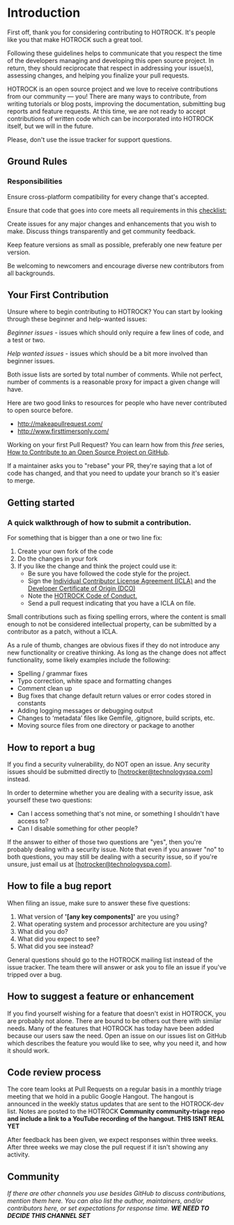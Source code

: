 # Introduction 
 
First off, thank you for considering contributing to HOTROCK. It's people like you that make HOTROCK such a great tool. 
 
Following these guidelines helps to communicate that you respect the time of the developers managing and developing this open source project. In return, they should reciprocate that respect in addressing your issue(s), assessing changes, and helping you finalize your pull requests. 
 
HOTROCK is an open source project and we love to receive contributions from our community — you! There are many ways to contribute, from writing tutorials or blog posts, improving the documentation, submitting bug reports and feature requests. At this time, we are not ready to accept contributions of written code which can be incorporated into HOTROCK itself, but we will in the future. 
 
Please, don't use the issue tracker for support questions.  

## Ground Rules 
 
### Responsibilities 
 
Ensure cross-platform compatibility for every change that's accepted.  
 
Ensure that code that goes into core meets all requirements in this [checklist:](../pull_request_checklist) 
 
Create issues for any major changes and enhancements that you wish to make. Discuss things transparently and get community feedback. 
 
Keep feature versions as small as possible, preferably one new feature per version. 
 
Be welcoming to newcomers and encourage diverse new contributors from all backgrounds.  
 
## Your First Contribution 
 
Unsure where to begin contributing to HOTROCK? You can start by looking through these beginner and help-wanted issues: 
 
*Beginner issues* - issues which should only require a few lines of code, and a test or two. 
 
*Help wanted issues* - issues which should be a bit more involved than beginner issues. 
 
Both issue lists are sorted by total number of comments. While not perfect, number of comments is a reasonable proxy for impact a given change will have. 
 
 
Here are two good links to resources for people who have never contributed to open source before. 
 
+ http://makeapullrequest.com/ 
+ http://www.firsttimersonly.com/ 
 
Working on your first Pull Request? You can learn how from this *free* series, [How to Contribute to an Open Source Project on GitHub](https://egghead.io/series/how-to-contribute-to-an-open-source-project-on-github). 
 
If a maintainer asks you to "rebase" your PR, they're saying that a lot of code has changed, and that you need to update your branch so it's easier to merge. 
 
## Getting started 
 
### A quick walkthrough of how to submit a contribution. 
 

For something that is bigger than a one or two line fix: 
 
1. Create your own fork of the code 
2. Do the changes in your fork 
3. If you like the change and think the project could use it: 
    * Be sure you have followed the code style for the project. 
    * Sign the [Individual Contributor License Agreement (ICLA)](../Individual_Contributor_License_Agreement) and the [Developer Certificate of Origin (DCO)](../Developer_Certificate_of_Origin) 
    * Note the [HOTROCK Code of Conduct.](../Code_of_Conduct) 
    * Send a pull request indicating that you have a ICLA on file. 
 
 
Small contributions such as fixing spelling errors, where the content is small enough to not be considered intellectual property, can be submitted by a contributor as a patch, without a ICLA. 
 
As a rule of thumb, changes are obvious fixes if they do not introduce any new functionality or creative thinking. As long as the change does not affect functionality, some likely examples include the following: 
 
* Spelling / grammar fixes 
* Typo correction, white space and formatting changes 
* Comment clean up 
* Bug fixes that change default return values or error codes stored in constants 
* Adding logging messages or debugging output 
* Changes to ‘metadata’ files like Gemfile, .gitignore, build scripts, etc. 
* Moving source files from one directory or package to another 

## How to report a bug 
 
If you find a security vulnerability, do NOT open an issue. Any security issues should be submitted directly to [hotrocker@technologyspa.com] instead. 
 
In order to determine whether you are dealing with a security issue, ask yourself these two questions: 
 
* Can I access something that's not mine, or something I shouldn't have access to? 
* Can I disable something for other people? 
 
If the answer to either of those two questions are "yes", then you're probably dealing with a security issue. Note that even if you answer "no" to both questions, you may still be dealing with a security issue, so if you're unsure, just email us at [hotrocker@technologyspa.com]. 
 
 
## How to file a bug report 
 
When filing an issue, make sure to answer these five questions: 
 
1. What version of **'[any key components]'** are you using? 
2. What operating system and processor architecture are you using? 
3. What did you do? 
4. What did you expect to see? 
5. What did you see instead? 
 
General questions should go to the HOTROCK mailing list instead of the issue tracker. The team there will answer or ask you to file an issue if you've tripped over a bug. 
 
 
## How to suggest a feature or enhancement 
 
If you find yourself wishing for a feature that doesn't exist in HOTROCK, you are probably not alone. There are bound to be others out there with similar needs. Many of the features that HOTROCK has today have been added because our users saw the need. Open an issue on our issues list on GitHub which describes the feature you would like to see, why you need it, and how it should work. 
 
 
## Code review process 
 
The core team looks at Pull Requests on a regular basis in a monthly triage meeting that we hold in a public Google Hangout. The hangout is announced in the weekly status updates that are sent to the HOTROCK-dev list. Notes are posted to the HOTROCK **Community community-triage repo and include a link to a YouTube recording of the hangout. THIS ISNT REAL YET**
 
After feedback has been given, we expect responses within three weeks. After three weeks we may close the pull request if it isn't showing any activity. 
 
## Community 
_If there are other channels you use besides GitHub to discuss contributions, mention them here. You can also list the author, maintainers, and/or contributors here, or set expectations for response time. **WE NEED TO DECIDE THIS CHANNEL SET**_ 
 
